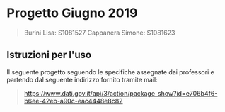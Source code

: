 # Progetto Giugno 2019
>Burini Lisa: S1081527
>Cappanera Simone: S1081623
>
## Istruzioni per l'uso

Il seguente progetto seguendo le specifiche assegnate dai professori e partendo dal seguente indirizzo fornito tramite mail:
> https://www.dati.gov.it/api/3/action/package_show?id=e706b4f6-b6ee-42eb-a90c-eac4448e8c82



<!--stackedit_data:
eyJoaXN0b3J5IjpbLTIwMjg0MjcxMzcsNTIyNzE0OTY1LC0xND
MxMzEyMzMwLC0xODUxNTU0NDcwLC0xODUxNTU0NDcwXX0=
-->